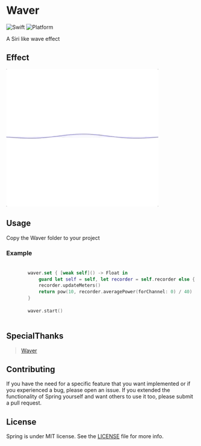 # Waver

![Swift](https://img.shields.io/badge/Swift-5.0-orange.svg)
![Platform](https://img.shields.io/badge/platforms-iOS-orange.svg)



A Siri like wave effect

## Effect

![素材](./Design/素材.gif)


## Usage

Copy the Waver folder to your project

### Example

```swift

        waver.set { [weak self]() -> Float in
            guard let self = self, let recorder = self.recorder else { return 0 }
            recorder.updateMeters()
            return pow(10, recorder.averagePower(forChannel: 0) / 40)
        }
        
        waver.start()
        
```



## SpecialThanks

> [Waver](https://github.com/kevinzhow/Waver)

## Contributing

If you have the need for a specific feature that you want implemented or if you experienced a bug, please open an issue.
If you extended the functionality of Spring yourself and want others to use it too, please submit a pull request.


## License

Spring is under MIT license. See the [LICENSE](LICENSE) file for more info.

```

```
